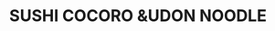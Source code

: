 ---
layout: place
title: "SUSHI COCORO &UDON NOODLE"
permalink: /hawaii/kailua-kona/sushi-cocoro-udon-noodle.html
stateAbbr: HI
stateName: Hawaii
cityName: Kailua-Kona
place_id: ChIJrwAEMfkOVHkRWhE8-MP6_Cc
photos:
  - name: >-
      places/ChIJrwAEMfkOVHkRWhE8-MP6_Cc/photos/AeeoHcLNOlmD0o4gGjovm3ICjt_2Cuu_TNosykCBaQ_Qg2C9M7Ps_dKv1VKbBD14oQ718cLmOw9XJFf-BscB-LYFs_B8HJrKRgql6zGu_J6yMSd47bBhoLxGoBuIXHmR542Pkb8f02-pkQ7a64JFGC1ngLKHxnUjbDTF0dxvMkOhiSPu2xW2nuoqM9XL7mpE_628nVFWNgDld_w9wmDGJQbO80YziV0BvtYQpCh8pUdox_NYIKmIJduB3k2BB6lp0RyKfmC4RB5huiTrB7P1La-acgPLkxjZSHdmb0uyICYsHzD7iKVaryFeXvSi2Hhkst-mEpp-gK7bbTrzC6w3vIF135AyB4elgHZy0XmnuoQ_f5sZjltups3aj6ey9CDONLV_6gY3FK09tSqoeWbP5I4uKcHvCEJ5J7FJYNbMG8qJI-iPwrOc
    widthPx: 4080
    heightPx: 3072
    authorAttributions:
      - displayName: Jonathan Amann
        uri: https://maps.google.com/maps/contrib/102001695016730507878
        photoUri: >-
          https://lh3.googleusercontent.com/a-/ALV-UjVrYdhBojk3NtoGSaw1NkuF5I4UYzP6nkBXOxKklUaZQARzEgPt8w=s100-p-k-no-mo
    flagContentUri: >-
      https://www.google.com/local/imagery/report/?cb_client=maps_api_places.places_api&image_key=!1e10!2sCIHM0ogKEICAgIC7koy_3AE&hl=en-US
    googleMapsUri: >-
      https://www.google.com/maps/place//data=!3m4!1e2!3m2!1sCIHM0ogKEICAgIC7koy_3AE!2e10!4m2!3m1!1s0x79540ef9310400af:0x27fcfac3f83c115a
  - name: >-
      places/ChIJrwAEMfkOVHkRWhE8-MP6_Cc/photos/AeeoHcKWGzlnszgDH1JVH9nCLmnC_Q5dDeFsOW09ao2naK3sRxZIq8rXG2dA0B96cpmPss14Ll4JCTXvM-h7T5dtvYo6ykN3QIJ35FbKBIA6LX3rUgNoW_yaNCj983KwNwKuNmJeM7_cxKQmYfbWTHFtq_0Y6RdIpGqbjpbmDn9CxLHPeYL3szP6lzCAdmJR0Gsh_wQW1_QJV0yz7Uo6skkRIoINRXlX-MZxl-IwP9f0fE_OuxOAHz-bDyYRmdQuDNuEkJrQfsw4IRbbYbepTyRITl-yHze6ez9r_tV3imqU86whWw
    widthPx: 3539
    heightPx: 2841
    authorAttributions:
      - displayName: SUSHI COCORO &UDON NOODLE
        uri: https://maps.google.com/maps/contrib/106875772459748744226
        photoUri: >-
          https://lh3.googleusercontent.com/a-/ALV-UjWmNV5uNhI95wA4bwGbqiDy3gY-z804-8rVw6Ynu5vCinyXEYM=s100-p-k-no-mo
    flagContentUri: >-
      https://www.google.com/local/imagery/report/?cb_client=maps_api_places.places_api&image_key=!1e10!2sAF1QipOC8I1K7IvhyZXyA2WZe6EPmXgwLyngKFmT59iE&hl=en-US
    googleMapsUri: >-
      https://www.google.com/maps/place//data=!3m4!1e2!3m2!1sAF1QipOC8I1K7IvhyZXyA2WZe6EPmXgwLyngKFmT59iE!2e10!4m2!3m1!1s0x79540ef9310400af:0x27fcfac3f83c115a
  - name: >-
      places/ChIJrwAEMfkOVHkRWhE8-MP6_Cc/photos/AeeoHcKTeM09Id5y8kk5WcAsG5Zl51W1bmyBLgzAn2j0xkBIzZVteLXekA42tlbf69kXEs6IYUo9N4dZPoC51KtRNDIqmZhFMKRHAOq_tezv5NPBLanDpUK8BGJ_yUn6V1YE6zrcPxSsuYwhrQZHHP-VJuIQv00_g6pDuD_PWY1Hz1x5gr7HPTCHrZqwtf7QneA6UspTIQNFOP7wHQJXIWveMbWQQqYT-hJa0IZuasqPoBWQ55mMxtVdjkDwO7T5yq-w5XQ-I1a_19tjpSuo51_--LaVcLcvVVEU3_OdTJi4OM_3DPOBAHrhzhvDLyGaXQQVOpEtXR1xR_rB6E3_XEsZ0u5gs2bP1vgTreLrOjA-aEvtjK64KcUrMPFsZ19_-8NPJmxQOSEmoQAa_trbYnkB9-z5C_zpRUMRS-7C47KkZJW6CyM
    widthPx: 4080
    heightPx: 3072
    authorAttributions:
      - displayName: Braden Goddard
        uri: https://maps.google.com/maps/contrib/110835534035356485582
        photoUri: >-
          https://lh3.googleusercontent.com/a-/ALV-UjUG3U8SA5RgHPsrg9zqH-x4NTbr--V8PPSuDraSOq6OgSQ54poB=s100-p-k-no-mo
    flagContentUri: >-
      https://www.google.com/local/imagery/report/?cb_client=maps_api_places.places_api&image_key=!1e10!2sCIHM0ogKEICAgMDwssfW6QE&hl=en-US
    googleMapsUri: >-
      https://www.google.com/maps/place//data=!3m4!1e2!3m2!1sCIHM0ogKEICAgMDwssfW6QE!2e10!4m2!3m1!1s0x79540ef9310400af:0x27fcfac3f83c115a
  - name: >-
      places/ChIJrwAEMfkOVHkRWhE8-MP6_Cc/photos/AeeoHcKW-NXU0SbBBU1zeBUxOUNZbVVx6lG_awBjh1-8_tM5dOzSrUAxxWy-q30aznuM2VzWDzXPvjIxd7PRcMQI37MetAb9jCu7Lbnl-j0weJuBWeBk4bZaOSOB554RCpYjiz3gyx9nb3tNLyWYyaFp7lnRosKUhuqMj20OixdyzqiWHo5--zlwn_jYjpKTOeS7zXUahhz91ngO9iZZI1sC8RtTzkPqOHnYaRZLoDqI5WBl24OY4Jz2thOtGotZR-uXpxEgy7pUW7xBCVs3mm3oiwLh5KYOZYn7l1LhxsEtn6XRL22eXS29okgO0qDAfjNFJtBDhpLqoSlWJCbq9Tu5LmITZo77z21hUh3XOBQQd3RhgIf7pz5Y8x865uC4pY7IyctV_Rj3O0R3U6FdgDPCNI0c42pR1vcsvS0cbHBvt8dteA
    widthPx: 3600
    heightPx: 4800
    authorAttributions:
      - displayName: jay everett
        uri: https://maps.google.com/maps/contrib/101406795165393331598
        photoUri: >-
          https://lh3.googleusercontent.com/a/ACg8ocLCX5y4MuZNROBkm8HZxKAvSqvUXi-S4B3YS8Qy28sg6LNNuw=s100-p-k-no-mo
    flagContentUri: >-
      https://www.google.com/local/imagery/report/?cb_client=maps_api_places.places_api&image_key=!1e10!2sCIHM0ogKEICAgMCwnKHrFA&hl=en-US
    googleMapsUri: >-
      https://www.google.com/maps/place//data=!3m4!1e2!3m2!1sCIHM0ogKEICAgMCwnKHrFA!2e10!4m2!3m1!1s0x79540ef9310400af:0x27fcfac3f83c115a
  - name: >-
      places/ChIJrwAEMfkOVHkRWhE8-MP6_Cc/photos/AeeoHcJXRilOn5SbbLhB3kHV3mFGNuzGTwpyEi8AACPafhGOoP95b34LNzBNNHIw-GGm0HKxLu2WqcCRzkAJ4mYsFvY6d3KKD1_7sFX0ORUmJ2NTAgafbt1cjcWUtuqXd6qPPSGL4CICeWyZcLYDcgfTR8RgzJG_21t3BQ1Kqok3DSYWbYdx_NSlL7bfNuPfh6-1pgxQcKkpzoUKma2nNCRMBdgDxJ1YdWp_wjmFjq1dje4MZ3VHQcilSNrp2v4M0NnT5iDmeIuQRxO0180q1dJ-ZWOSqvsASjtc5Y1LzrLa4kYMUuCM-D0Xkw_WJPkL1e7u5PQly-oogr2HUP3fptXPgYtZnnB-ByzahEtHNhu6LDQH1JjQ_50V42P2WFE3CQ8bqEePFB_ai7KTjNFENNsgMV8b-GC61kuu14eH8P7SUWU
    widthPx: 4032
    heightPx: 3024
    authorAttributions:
      - displayName: Robert Cardoni
        uri: https://maps.google.com/maps/contrib/115918671905128934599
        photoUri: >-
          https://lh3.googleusercontent.com/a-/ALV-UjVwMH1LDCN8uL-YT0A40lOrWpJj5yAsWvyF7lOE5Td7l96fYoCF=s100-p-k-no-mo
    flagContentUri: >-
      https://www.google.com/local/imagery/report/?cb_client=maps_api_places.places_api&image_key=!1e10!2sCIHM0ogKEICAgMCI0LfBPA&hl=en-US
    googleMapsUri: >-
      https://www.google.com/maps/place//data=!3m4!1e2!3m2!1sCIHM0ogKEICAgMCI0LfBPA!2e10!4m2!3m1!1s0x79540ef9310400af:0x27fcfac3f83c115a
  - name: >-
      places/ChIJrwAEMfkOVHkRWhE8-MP6_Cc/photos/AeeoHcJkAv67Jk5ugqKbSX1-HvUndiKhY6YIAC5H0Vurj9hiRe8yhHHEDJp7wPLAztTjbqQxaIFNASp9G_ZHdp772a9NdqZcEK_Ui5EOVRcwQnfntWW8R_nT1kRXOVSM5yZTSwk6TaKayuebTA3czoalOV2bbYghIfxbvQIOnMxNHVvJwmeajQokih-K4FBeZFO5uMk4gpz5NpjaVmNQHAfjFvLc-yIcFZ_zUjfdbgP7ugne3bvDs5Xz4OHGMMwfsPa7BfefR7TK6OhD2y8QiVbEAQyBDVAeJ8_UAFVJkn1i8jKzYmGqrEaTSSPvwNfsluQ7II4ofHoIyj_C2DqKF_q8wYQQ1AxI0dOueXNbLESZvDovlDfOnconll5OYQ0bpiOxSLLzn9Vy-gn9TP1FPuik-zU3f1TAReT7o9oOGAwcL0hyEPE
    widthPx: 3600
    heightPx: 4800
    authorAttributions:
      - displayName: Tam Henders
        uri: https://maps.google.com/maps/contrib/114273395164166602105
        photoUri: >-
          https://lh3.googleusercontent.com/a-/ALV-UjXn0rw6VBDOgEayxJvRJvPn3-YNvlbOMklsH8Xt5FpWNLuloZWO=s100-p-k-no-mo
    flagContentUri: >-
      https://www.google.com/local/imagery/report/?cb_client=maps_api_places.places_api&image_key=!1e10!2sCIHM0ogKEICAgID_j9zRgQE&hl=en-US
    googleMapsUri: >-
      https://www.google.com/maps/place//data=!3m4!1e2!3m2!1sCIHM0ogKEICAgID_j9zRgQE!2e10!4m2!3m1!1s0x79540ef9310400af:0x27fcfac3f83c115a
  - name: >-
      places/ChIJrwAEMfkOVHkRWhE8-MP6_Cc/photos/AeeoHcL9gWyfpwAc29f9TV7BKCIYovvVLbKvGnG1zEH6rS1EGIH3GFYVpOSFCRSk9KlqFtjyHOlx3qsGwyxRYpi1uqHXe5XugYa1bS3IL2oAg_OLUO4MKh5nTCQIpqLTmvO4PhgudteDmjCw4Wtm3dbhZ2j50NNg0RTwBhzLwbsLsXWokkc6PxoUPdJkYRYQpWnOThQxB43WkeacmubX_hzA8equkljY0tBAqNbGmz7HbmjrG8fnAI5xiNoU9P8q4DP1TG2dLr9dKxHaLYlfT3MBzwu8kLxa7rxdF8nP51mPcW83Xj9FB0aGSJcggImJDrIdRqlg3vwWjrRP7d37UB1-xn2uqWHr00EKcn_9eJ9u0w9e9JuMapBiAGb5J0xQPfgK6cpP42VTinl0UDLixV2hUExM-fmHCzK18k5378OPjU0
    widthPx: 3600
    heightPx: 4800
    authorAttributions:
      - displayName: Grace Gauthier
        uri: https://maps.google.com/maps/contrib/107244292395385098780
        photoUri: >-
          https://lh3.googleusercontent.com/a-/ALV-UjUOXIixCC-DJEWUx8JBBXHvLPWSDhScOd520aWbhNnpK-IDq_jB=s100-p-k-no-mo
    flagContentUri: >-
      https://www.google.com/local/imagery/report/?cb_client=maps_api_places.places_api&image_key=!1e10!2sCIHM0ogKEICAgMCInPiwOg&hl=en-US
    googleMapsUri: >-
      https://www.google.com/maps/place//data=!3m4!1e2!3m2!1sCIHM0ogKEICAgMCInPiwOg!2e10!4m2!3m1!1s0x79540ef9310400af:0x27fcfac3f83c115a
  - name: >-
      places/ChIJrwAEMfkOVHkRWhE8-MP6_Cc/photos/AeeoHcKxYEElvNiXtSRb80DfUXFbQz_B1ZNzIau2pFQrhaQLVN_iShbL6rli04nYrzwIR9O35QRJsE2xo1vlmAexk_IH9DZ7kMsEjGjN4NI3r2M6gInw9bNRxjY_7TWD3vgJGE0W7TwQk8iTcAwwKJWnKUp95dIh1Ig4JfN7g4L_CWFnIgEuorbhFGMBEnOnBVulIcDTVaWZkklV1L4l4Vo5xPYKEv-NInlAC2zZpko-Pxag09qXkeW0Ba1RKvSrUUgDY5o-_vuluFk6Tovcppt45GNscg2Q8tlwjuB7VvDnazC7VFst9p-czjfPrtJ6hW-P3QwyGud1tpVC4zpbGVnmJmSUZgJNszmgdbiN8DNhMDVKE4UtKJQ27SnIYzMdJX8a6uGqYK4p-dONvqqpR619xVTe87lBl6axxHJPdqi_2g-DIQ
    widthPx: 3024
    heightPx: 4032
    authorAttributions:
      - displayName: Ashlee Silva
        uri: https://maps.google.com/maps/contrib/111909765257273743811
        photoUri: >-
          https://lh3.googleusercontent.com/a/ACg8ocLrMWAxK2zKhuRlXPQxKx-BJLR0pP3JlRYJu4dp_M4-sur9QQ=s100-p-k-no-mo
    flagContentUri: >-
      https://www.google.com/local/imagery/report/?cb_client=maps_api_places.places_api&image_key=!1e10!2sCIHM0ogKEICAgICT16mrBQ&hl=en-US
    googleMapsUri: >-
      https://www.google.com/maps/place//data=!3m4!1e2!3m2!1sCIHM0ogKEICAgICT16mrBQ!2e10!4m2!3m1!1s0x79540ef9310400af:0x27fcfac3f83c115a
  - name: >-
      places/ChIJrwAEMfkOVHkRWhE8-MP6_Cc/photos/AeeoHcL4LmcMVdeM6ZcOln_BG36SIVRAc7pjRaBGQ8fKequJbBBGt-CDNKfXKSu7fUHoyXtlAk6-cDorrCXyKlLstR_cqEk3kGBs9lOgyZX14HlrZKonDS440r3m-g_Ei19Qq4tb5QJ_rWzmN_jEmmJkqWbM9G2EPrHR32WCEbkkyLT6bv09HELqYgm4fGWGWx_dzkM38oSi8vLjpKi4uxKl3HArQhRdSE4oYtTiBKzobSJiEY_HdboakRFofIAjCGTag22QVAPkf4lWDilyJMI3QGOXlb5YyORZPgVhZSNSoU9deSdZNwHQZxWFZ_Lww2KtsLp1vy9iKek1HjYvIChYaPu2hMgLTF9IxlDN9nnriQD10kzMrpTvxWnJDKgbNDSDz2sfV2LzSoBXcfOpQTUiMIwohzgsqfdcbldqMrX-5g83EA
    widthPx: 3024
    heightPx: 4032
    authorAttributions:
      - displayName: Memeo Clio
        uri: https://maps.google.com/maps/contrib/115064786004015457797
        photoUri: >-
          https://lh3.googleusercontent.com/a-/ALV-UjWwjRp0qb8-P2XsEOa8vypn2NZv55JpNzTIMChm3mnK-S8CH1-h=s100-p-k-no-mo
    flagContentUri: >-
      https://www.google.com/local/imagery/report/?cb_client=maps_api_places.places_api&image_key=!1e10!2sCIHM0ogKEICAgICRismoIg&hl=en-US
    googleMapsUri: >-
      https://www.google.com/maps/place//data=!3m4!1e2!3m2!1sCIHM0ogKEICAgICRismoIg!2e10!4m2!3m1!1s0x79540ef9310400af:0x27fcfac3f83c115a
  - name: >-
      places/ChIJrwAEMfkOVHkRWhE8-MP6_Cc/photos/AeeoHcI7TcMRzU-sj1H7ctXe3t5x6f4tcmnr4eW4osn9Hbj9WVFo82R900Ls6L3tkbpw8cESwNk0mieSpCeLFefhaotssPJIXGmQ89NSNJQDGQSjZYG1qW1n6SczOVyfFiPALVQZlLmf4MHdaV4mMpbMbSW9d1pZ1PDm_WOUbLGKfaAL0NJZgg30wjDQAthWJiJ8nzZq3-h5OSMTHpk5GUppqr7_webj5gqWrQIrfZ-TdaoBVQT028wRMEqv2O0EjJuJfC8e5ZubGDa0kx8C5iq7Po8HtXdDs5RJETOIfcORaXXjLQv_DwxGWX62M4WR9Hr8s34zHEbMrY0ojv_EmGvzXyqzk3dw1ybrMMWbh1f9JAjfBc8xC2zPEiJ0jyP-uGL-BYI72f7XP7ISemTkULWFe7UTgpOZxgyMe1TB6pqTjcmvbg
    widthPx: 4080
    heightPx: 3072
    authorAttributions:
      - displayName: Jeremy M.
        uri: https://maps.google.com/maps/contrib/100531818870423122952
        photoUri: >-
          https://lh3.googleusercontent.com/a-/ALV-UjUC44UZqFCgs0RU5O3rEkic0DR5R-q59RZhEqIuW80rqRxxvk7How=s100-p-k-no-mo
    flagContentUri: >-
      https://www.google.com/local/imagery/report/?cb_client=maps_api_places.places_api&image_key=!1e10!2sCIHM0ogKEICAgIDmi4v-Rg&hl=en-US
    googleMapsUri: >-
      https://www.google.com/maps/place//data=!3m4!1e2!3m2!1sCIHM0ogKEICAgIDmi4v-Rg!2e10!4m2!3m1!1s0x79540ef9310400af:0x27fcfac3f83c115a
address: 75-5699 Ali‘i Dr, Kailua-Kona, HI 96740, USA
street: 75-5699 Ali‘i Dr
city: Kailua-Kona
state: HI
zip: '96740'
country: USA
neighborhood: null
latitude: '19.639988'
longitude: '-155.994721'
accessibility_options:
  wheelchairAccessibleParking: true
  wheelchairAccessibleEntrance: true
  wheelchairAccessibleRestroom: true
business_status: OPERATIONAL
name: SUSHI COCORO &UDON NOODLE
google_maps_links:
  directionsUri: >-
    https://www.google.com/maps/dir//''/data=!4m7!4m6!1m1!4e2!1m2!1m1!1s0x79540ef9310400af:0x27fcfac3f83c115a!3e0
  placeUri: https://maps.google.com/?cid=2881453581200527706
  writeAReviewUri: >-
    https://www.google.com/maps/place//data=!4m3!3m2!1s0x79540ef9310400af:0x27fcfac3f83c115a!12e1
  reviewsUri: >-
    https://www.google.com/maps/place//data=!4m4!3m3!1s0x79540ef9310400af:0x27fcfac3f83c115a!9m1!1b1
  photosUri: >-
    https://www.google.com/maps/place//data=!4m3!3m2!1s0x79540ef9310400af:0x27fcfac3f83c115a!10e5
primary_type: Sushi Restaurant
opening_hours:
  regular: null
  current: null
secondary_opening_hours:
  regular:
    weekdayDescriptions: null
    type: null
  current:
    weekdayDescriptions: null
    type: null
phone: null
price_level: null
price_range: null
rating: null
rating_count: 0
website: null
description: null
reviews: null
parking_options: null
payment_options: null
allow_dogs: null
curbside_pickup: null
delivery: null
dine_in: null
good_for_children: null
good_for_groups: null
good_for_sports: null
live_music: null
menu_for_children: null
outdoor_seating: null
reservable: null
restroom: null
serves_beer: null
serves_breakfast: null
serves_brunch: null
serves_cocktails: null
serves_coffee: null
serves_dinner: null
serves_dessert: null
serves_lunch: null
serves_vegetarian_food: null
serves_wine: null
takeout: null

---